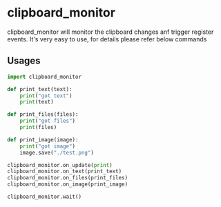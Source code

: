 # clipboard_monitor

clipboard_monitor will monitor the clipboard changes anf trigger register events.
It's very easy to use, for details please refer below commands

## Usages
```python
import clipboard_monitor 

def print_text(text):
	print("got text")
	print(text)

def print_files(files):
	print("got files")
	print(files)

def print_image(image):
	print("got image")
	image.save("./test.png")

clipboard_monitor.on_update(print)
clipboard_monitor.on_text(print_text)
clipboard_monitor.on_files(print_files)
clipboard_monitor.on_image(print_image)

clipboard_monitor.wait()
```